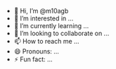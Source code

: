 - 👋 Hi, I’m @m10agb
- 👀 I’m interested in ...
- 🌱 I’m currently learning ...
- 💞️ I’m looking to collaborate on ...
- 📫 How to reach me ...
- 😄 Pronouns: ...
- ⚡ Fun fact: ...

<!---
m10agb/m10agb is a ✨ special ✨ repository because its `README.md` (this file) appears on your GitHub profile.
You can click the Preview link to take a look at your changes.
--->
